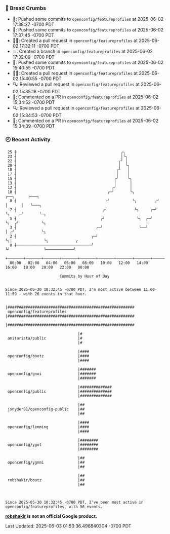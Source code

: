 ### 🍞 Bread Crumbs

 * 🚢: Pushed some commits to `openconfig/featureprofiles` at 2025-06-02 17:38:27 -0700 PDT
 * 🚢: Pushed some commits to `openconfig/featureprofiles` at 2025-06-02 17:37:45 -0700 PDT
 * ✍🏼: Created a pull request in `openconfig/featureprofiles` at 2025-06-02 17:32:11 -0700 PDT
 * 💥: Created a branch in `openconfig/featureprofiles` at 2025-06-02 17:32:09 -0700 PDT
 * 🚢: Pushed some commits to `openconfig/featureprofiles` at 2025-06-02 15:40:55 -0700 PDT
 * ✍🏼: Created a pull request in `openconfig/featureprofiles` at 2025-06-02 15:40:55 -0700 PDT
 * 🔍: Reviewed a pull request in  `openconfig/featureprofiles` at 2025-06-02 15:35:16 -0700 PDT
 * 💬: Commented on a PR in  `openconfig/featureprofiles` at 2025-06-02 15:34:52 -0700 PDT
 * 🔍: Reviewed a pull request in  `openconfig/featureprofiles` at 2025-06-02 15:34:53 -0700 PDT
 * 💬: Commented on a PR in  `openconfig/featureprofiles` at 2025-06-02 15:34:39 -0700 PDT

### 🕘 Recent Activity
```
 25 ┼                                              ╭╮
 23 ┤                                              │╰╮
 22 ┤                                             ╭╯ │
 20 ┤                                             │  ╰╮
 18 ┤                                            ╭╯   │
 17 ┤                                            │    │
 15 ┤                                           ╭╯    ╰╮
 13 ┤                                           │      │
 12 ┤                                          ╭╯      │
 10 ┤                                        ╭─╯       ╰╮          ╭──╮      ╭───╮
  8 ┤                                       ╭╯          ╰╮        ╭╯  │      │   ╰───╮
  7 ┤                                      ╭╯            ╰╮     ╭─╯   ╰╮    ╭╯       ╰─╮
  5 ┤                                     ╭╯              ╰╮  ╭─╯      ╰╮  ╭╯          ╰╮
  3 ┤                                   ╭─╯                ╰──╯         │ ╭╯            ╰╮
  2 ┤                                 ╭─╯                               ╰╮│              ╰╮            ╭
  0 ┼─────────────────────────────────╯                                  ╰╯               ╰────────────╯
    +───────+───────+───────+───────+───────+───────+───────+───────+───────+───────+───────+───────+────
  00:00   02:00   04:00   06:00   08:00   10:00   12:00   14:00   16:00   18:00   20:00   22:00   00:00   

						Commits by Hour of Day


Since 2025-05-30 10:32:45 -0700 PDT, I'm most active between 11:00-11:59 - with 26 events in that hour.

```



```
                                |########################################################
 openconfig/featureprofiles     |########################################################
                                |########################################################

                                |#
 amitarista/public              |#
                                |#

                                |####
 openconfig/bootz               |####
                                |####

                                |#######
 openconfig/gnoi                |#######
                                |#######

                                |##############
 openconfig/public              |##############
                                |##############

                                |##
 jsnyder81/openconfig-public    |##
                                |##

                                |####
 openconfig/lemming             |####
                                |####

                                |########
 openconfig/ygot                |########
                                |########

                                |##
 openconfig/ygnmi               |##
                                |##

                                |##
 robshakir/bootz                |##
                                |##



Since 2025-05-30 10:32:45 -0700 PDT, I've been most active in openconfig/featureprofiles, with 56 events.

```
**[robshakir](mailto:robjs@google.com) is not an official Google product.**  


Last Updated: 2025-06-03 01:50:36.496840304 -0700 PDT
